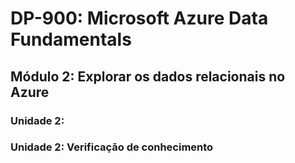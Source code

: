 # DP-900: Microsoft Azure Data Fundamentals

## Módulo 2: Explorar os dados relacionais no Azure

### Unidade 2: 



### Unidade 2: Verificação de conhecimento



